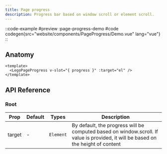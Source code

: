 ```yaml
---
title: Page progress
description: Progress bar based on window scroll or element scroll.
---
```


::code-example
#preview
:page-progress-demo
#code
codegen{src="website/components/PageProgress/Demo.vue" lang="vue"}
::

## Anatomy

```vue
<template>
  <LegoPageProgress v-slot="{ progress }" :target="el" />
</template>
```

## API Reference

### Root

| Prop   | Default | Types     | Description                                                                                                                       |
| ------ | ------- | --------- | --------------------------------------------------------------------------------------------------------------------------------- |
| target | -       | `Element` | By default, the progress will be computed based on window.scroll. If value is provided, it will be based on the height of content |

